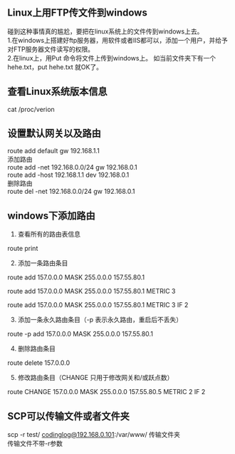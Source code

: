 ## Linux上用FTP传文件到windows   
碰到这种事情真的尴尬，要把在linux系统上的文件传到windows上去。    
1.在windows上搭建好ftp服务器，用软件或者IIS都可以，添加一个用户，并给予对FTP服务器文件读写的权限。   
2.在linux上，用Put 命令将文件上传到windows上。   如当前文件夹下有一个hehe.txt，put hehe.txt  就OK了。

## 查看Linux系统版本信息
cat /proc/verion
## 设置默认网关以及路由
route add default gw 192.168.1.1   
添加路由   
route add -net 192.168.0.0/24 gw 192.168.0.1   
route add -host 192.168.1.1 dev 192.168.0.1   
删除路由   
route del -net 192.168.0.0/24 gw 192.168.0.1   
## windows下添加路由
1. 查看所有的路由表信息   

route print   

2. 添加一条路由条目   

route add 157.0.0.0 MASK 255.0.0.0  157.55.80.1   

route add 157.0.0.0 MASK 255.0.0.0  157.55.80.1 METRIC 3   

route add 157.0.0.0 MASK 255.0.0.0  157.55.80.1 METRIC 3 IF 2   

3. 添加一条永久路由条目（-p 表示永久路由，重启后不丢失）   

route -p add 157.0.0.0 MASK 255.0.0.0  157.55.80.1    

4. 删除路由条目  

route delete 157.0.0.0   
  
5. 修改路由条目（CHANGE 只用于修改网关和/或跃点数）   

route CHANGE 157.0.0.0 MASK 255.0.0.0 157.55.80.5 METRIC 2 IF 2     

## SCP可以传输文件或者文件夹
scp -r test/      codinglog@192.168.0.101:/var/www/      传输文件夹   
传输文件不带-r参数   
